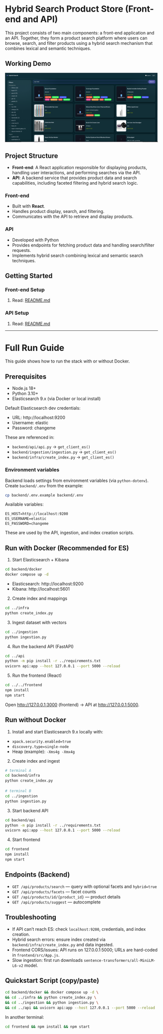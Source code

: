 # Hybrid Search Product Store (Front-end and API)

This project consists of two main components: a front-end application and an API. Together, they form a product search platform where users can browse, search, and filter products using a hybrid search mechanism that combines lexical and semantic techniques.

## Working Demo

![frontend_search_ui.png](frontend/public/frontend_search_ui.png)


## Project Structure

- **Front-end**: A React application responsible for displaying products, handling user interactions, and performing searches via the API.
- **API**: A backend service that provides product data and search capabilities, including faceted filtering and hybrid search logic.

### Front-end

- Built with **React**.
- Handles product display, search, and filtering.
- Communicates with the API to retrieve and display products.
  
### API

- Developed with Python
- Provides endpoints for fetching product data and handling search/filter requests.
- Implements hybrid search combining lexical and semantic search techniques.

## Getting Started

### Front-end Setup

1. Read: [README.md](app-product-store%2FREADME.md)

### API Setup

1. Read: [README.md](product-store-search%2FREADME.md)

---

# Full Run Guide

This guide shows how to run the stack with or without Docker.

## Prerequisites

- Node.js 18+
- Python 3.10+
- Elasticsearch 9.x (via Docker or local install)

Default Elasticsearch dev credentials:
- URL: http://localhost:9200
- Username: elastic
- Password: changeme

These are referenced in:
- `backend/api/api.py` → `get_client_es()`
- `backend/ingestion/ingestion.py` → `get_client_es()`
- `backend/infra/create_index.py` → `get_client_es()`

### Environment variables

Backend loads settings from environment variables (via `python-dotenv`). Create `backend/.env` from the example:

```bash
cp backend/.env.example backend/.env
```

Available variables:

```env
ES_HOST=http://localhost:9200
ES_USERNAME=elastic
ES_PASSWORD=changeme
```

These are used by the API, ingestion, and index creation scripts.

## Run with Docker (Recommended for ES)

1) Start Elasticsearch + Kibana

```bash
cd backend/docker
docker compose up -d
```

- Elasticsearch: http://localhost:9200
- Kibana: http://localhost:5601

2) Create index and mappings

```bash
cd ../infra
python create_index.py
```

3) Ingest dataset with vectors

```bash
cd ../ingestion
python ingestion.py
```

4) Run the backend API (FastAPI)

```bash
cd ../api
python -m pip install -r ../requirements.txt
uvicorn api:app --host 127.0.0.1 --port 5000 --reload
```

5) Run the frontend (React)

```bash
cd ../../frontend
npm install
npm start
```

Open http://127.0.0.1:3000 (frontend) → API at http://127.0.0.1:5000.

## Run without Docker

1) Install and start Elasticsearch 9.x locally with:

- `xpack.security.enabled=true`
- `discovery.type=single-node`
- Heap (example): `-Xms4g -Xmx4g`

2) Create index and ingest

```bash
# terminal A
cd backend/infra
python create_index.py

# terminal B
cd ../ingestion
python ingestion.py
```

3) Start backend API

```bash
cd backend/api
python -m pip install -r ../requirements.txt
uvicorn api:app --host 127.0.0.1 --port 5000 --reload
```

4) Start frontend

```bash
cd frontend
npm install
npm start
```

## Endpoints (Backend)

- `GET /api/products/search` — query with optional facets and `hybrid=true`
- `GET /api/products/facets` — facet counts
- `GET /api/products/id/{product_id}` — product details
- `GET /api/products/suggest` — autocomplete

## Troubleshooting

- If API can’t reach ES: check `localhost:9200`, credentials, and index creation.
- Hybrid search errors: ensure index created via `backend/infra/create_index.py` and data ingested.
- Frontend CORS/issues: API runs on 127.0.0.1:5000; URLs are hard-coded in `frontend/src/App.js`.
- Slow ingestion: first run downloads `sentence-transformers/all-MiniLM-L6-v2` model.

## Quickstart Script (copy/paste)

```bash
cd backend/docker && docker compose up -d \
&& cd ../infra && python create_index.py \
&& cd ../ingestion && python ingestion.py \
&& cd ../api && uvicorn api:app --host 127.0.0.1 --port 5000 --reload
```

In another terminal:

```bash
cd frontend && npm install && npm start
```
